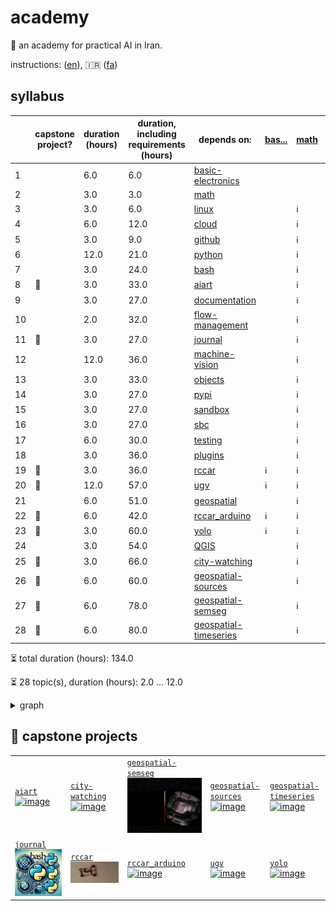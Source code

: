 # academy

📐 an academy for practical AI in Iran.

instructions: ([en](./instructions/en.md)), 🇮🇷 ([fa](./instructions/fa.md))

## syllabus

| | capstone project? | duration (hours) | duration, including requirements (hours) | depends on: | [bas...](./syllabus/basic-electronics.md) | [math](./syllabus/math.md) | [linux](./syllabus/linux.md) | [cloud](./syllabus/cloud.md) | [github](./syllabus/github.md) | [python](./syllabus/python.md) | [bash](./syllabus/bash.md) | [aiart](./syllabus/aiart.md) | [doc...](./syllabus/documentation.md) | [flo...](./syllabus/flow-management.md) | [jou...](./syllabus/journal.md) | [mac...](./syllabus/machine-vision.md) | [obj...](./syllabus/objects.md) | [pypi](./syllabus/pypi.md) | [san...](./syllabus/sandbox.md) | [sbc](./syllabus/sbc.md) | [tes...](./syllabus/testing.md) | [plu...](./syllabus/plugins.md) | [rccar](./syllabus/rccar.md) | [ugv](./syllabus/ugv.md) | [geo...](./syllabus/geospatial.md) | [rcc...](./syllabus/rccar_arduino.md) | [yolo](./syllabus/yolo.md) | [QGIS](./syllabus/QGIS.md) | [cit...](./syllabus/city-watching.md) | [geo...](./syllabus/geospatial-sources.md) | [geo...](./syllabus/geospatial-semseg.md) | [geo...](./syllabus/geospatial-timeseries.md) |
|-|-|-|-|-|-|-|-|-|-|-|-|-|-|-|-|-|-|-|-|-|-|-|-|-|-|-|-|-|-|-|-|-|
| 1 |  | 6.0 | 6.0 | [basic-electronics](./syllabus/basic-electronics.md) |  |  |  |  |  |  |  |  |  |  |  |  |  |  |  |  |  |  |  |  |  |  |  |  |  |  |  |  |
| 2 |  | 3.0 | 3.0 | [math](./syllabus/math.md) |  |  |  |  |  |  |  |  |  |  |  |  |  |  |  |  |  |  |  |  |  |  |  |  |  |  |  |  |
| 3 |  | 3.0 | 6.0 | [linux](./syllabus/linux.md) |  | ℹ️ |  |  |  |  |  |  |  |  |  |  |  |  |  |  |  |  |  |  |  |  |  |  |  |  |  |  |
| 4 |  | 6.0 | 12.0 | [cloud](./syllabus/cloud.md) |  | ℹ️ | ℹ️ |  |  |  |  |  |  |  |  |  |  |  |  |  |  |  |  |  |  |  |  |  |  |  |  |  |
| 5 |  | 3.0 | 9.0 | [github](./syllabus/github.md) |  | ℹ️ | ℹ️ |  |  |  |  |  |  |  |  |  |  |  |  |  |  |  |  |  |  |  |  |  |  |  |  |  |
| 6 |  | 12.0 | 21.0 | [python](./syllabus/python.md) |  | ℹ️ | ℹ️ |  | ℹ️ |  |  |  |  |  |  |  |  |  |  |  |  |  |  |  |  |  |  |  |  |  |  |  |
| 7 |  | 3.0 | 24.0 | [bash](./syllabus/bash.md) |  | ℹ️ | ℹ️ |  | ℹ️ | ℹ️ |  |  |  |  |  |  |  |  |  |  |  |  |  |  |  |  |  |  |  |  |  |  |
| 8 | 📐 | 3.0 | 33.0 | [aiart](./syllabus/aiart.md) |  | ℹ️ | ℹ️ | ℹ️ | ℹ️ | ℹ️ | ℹ️ |  |  |  |  |  |  |  |  |  |  |  |  |  |  |  |  |  |  |  |  |  |
| 9 |  | 3.0 | 27.0 | [documentation](./syllabus/documentation.md) |  | ℹ️ | ℹ️ |  | ℹ️ | ℹ️ | ℹ️ |  |  |  |  |  |  |  |  |  |  |  |  |  |  |  |  |  |  |  |  |  |
| 10 |  | 2.0 | 32.0 | [flow-management](./syllabus/flow-management.md) |  | ℹ️ | ℹ️ | ℹ️ | ℹ️ | ℹ️ | ℹ️ |  |  |  |  |  |  |  |  |  |  |  |  |  |  |  |  |  |  |  |  |  |
| 11 | 📐 | 3.0 | 27.0 | [journal](./syllabus/journal.md) |  | ℹ️ | ℹ️ |  | ℹ️ | ℹ️ | ℹ️ |  |  |  |  |  |  |  |  |  |  |  |  |  |  |  |  |  |  |  |  |  |
| 12 |  | 12.0 | 36.0 | [machine-vision](./syllabus/machine-vision.md) |  | ℹ️ | ℹ️ |  | ℹ️ | ℹ️ | ℹ️ |  |  |  |  |  |  |  |  |  |  |  |  |  |  |  |  |  |  |  |  |  |
| 13 |  | 3.0 | 33.0 | [objects](./syllabus/objects.md) |  | ℹ️ | ℹ️ | ℹ️ | ℹ️ | ℹ️ | ℹ️ |  |  |  |  |  |  |  |  |  |  |  |  |  |  |  |  |  |  |  |  |  |
| 14 |  | 3.0 | 27.0 | [pypi](./syllabus/pypi.md) |  | ℹ️ | ℹ️ |  | ℹ️ | ℹ️ | ℹ️ |  |  |  |  |  |  |  |  |  |  |  |  |  |  |  |  |  |  |  |  |  |
| 15 |  | 3.0 | 27.0 | [sandbox](./syllabus/sandbox.md) |  | ℹ️ | ℹ️ |  | ℹ️ | ℹ️ | ℹ️ |  |  |  |  |  |  |  |  |  |  |  |  |  |  |  |  |  |  |  |  |  |
| 16 |  | 3.0 | 27.0 | [sbc](./syllabus/sbc.md) |  | ℹ️ | ℹ️ |  | ℹ️ | ℹ️ | ℹ️ |  |  |  |  |  |  |  |  |  |  |  |  |  |  |  |  |  |  |  |  |  |
| 17 |  | 6.0 | 30.0 | [testing](./syllabus/testing.md) |  | ℹ️ | ℹ️ |  | ℹ️ | ℹ️ | ℹ️ |  |  |  |  |  |  |  |  |  |  |  |  |  |  |  |  |  |  |  |  |  |
| 18 |  | 3.0 | 36.0 | [plugins](./syllabus/plugins.md) |  | ℹ️ | ℹ️ |  | ℹ️ | ℹ️ | ℹ️ |  | ℹ️ |  |  |  |  |  |  |  | ℹ️ |  |  |  |  |  |  |  |  |  |  |  |
| 19 | 📐 | 3.0 | 36.0 | [rccar](./syllabus/rccar.md) | ℹ️ | ℹ️ | ℹ️ |  | ℹ️ | ℹ️ | ℹ️ |  | ℹ️ |  |  |  |  |  |  |  |  |  |  |  |  |  |  |  |  |  |  |  |
| 20 | 📐 | 12.0 | 57.0 | [ugv](./syllabus/ugv.md) | ℹ️ | ℹ️ | ℹ️ |  | ℹ️ | ℹ️ | ℹ️ |  |  |  |  | ℹ️ |  |  |  | ℹ️ |  |  |  |  |  |  |  |  |  |  |  |  |
| 21 |  | 6.0 | 51.0 | [geospatial](./syllabus/geospatial.md) |  | ℹ️ | ℹ️ | ℹ️ | ℹ️ | ℹ️ | ℹ️ |  | ℹ️ |  |  |  | ℹ️ |  |  |  | ℹ️ | ℹ️ |  |  |  |  |  |  |  |  |  |  |
| 22 | 📐 | 6.0 | 42.0 | [rccar_arduino](./syllabus/rccar_arduino.md) | ℹ️ | ℹ️ | ℹ️ |  | ℹ️ | ℹ️ | ℹ️ |  | ℹ️ |  |  |  |  |  |  |  |  |  | ℹ️ |  |  |  |  |  |  |  |  |  |
| 23 | 📐 | 3.0 | 60.0 | [yolo](./syllabus/yolo.md) | ℹ️ | ℹ️ | ℹ️ |  | ℹ️ | ℹ️ | ℹ️ |  |  |  |  | ℹ️ |  |  |  | ℹ️ |  |  |  | ℹ️ |  |  |  |  |  |  |  |  |
| 24 |  | 3.0 | 54.0 | [QGIS](./syllabus/QGIS.md) |  | ℹ️ | ℹ️ | ℹ️ | ℹ️ | ℹ️ | ℹ️ |  | ℹ️ |  |  |  | ℹ️ |  |  |  | ℹ️ | ℹ️ |  |  | ℹ️ |  |  |  |  |  |  |  |
| 25 | 📐 | 3.0 | 66.0 | [city-watching](./syllabus/city-watching.md) |  | ℹ️ | ℹ️ | ℹ️ | ℹ️ | ℹ️ | ℹ️ |  | ℹ️ |  |  | ℹ️ | ℹ️ |  |  |  | ℹ️ | ℹ️ |  |  | ℹ️ |  |  |  |  |  |  |  |
| 26 | 📐 | 6.0 | 60.0 | [geospatial-sources](./syllabus/geospatial-sources.md) |  | ℹ️ | ℹ️ | ℹ️ | ℹ️ | ℹ️ | ℹ️ |  | ℹ️ |  |  |  | ℹ️ |  |  |  | ℹ️ | ℹ️ |  |  | ℹ️ |  |  | ℹ️ |  |  |  |  |
| 27 | 📐 | 6.0 | 78.0 | [geospatial-semseg](./syllabus/geospatial-semseg.md) |  | ℹ️ | ℹ️ | ℹ️ | ℹ️ | ℹ️ | ℹ️ |  | ℹ️ |  |  | ℹ️ | ℹ️ |  |  |  | ℹ️ | ℹ️ |  |  | ℹ️ |  |  | ℹ️ |  | ℹ️ |  |  |
| 28 | 📐 | 6.0 | 80.0 | [geospatial-timeseries](./syllabus/geospatial-timeseries.md) |  | ℹ️ | ℹ️ | ℹ️ | ℹ️ | ℹ️ | ℹ️ |  | ℹ️ | ℹ️ |  | ℹ️ | ℹ️ |  |  |  | ℹ️ | ℹ️ |  |  | ℹ️ |  |  | ℹ️ |  | ℹ️ |  |  |

⏳ total duration (hours): 134.0

⏳ 28 topic(s), duration (hours): 2.0 ... 12.0


<details>
<summary>graph</summary>

![image](../../assets/syllabus.png)

</details>


## 📐 capstone projects

|   |   |   |   |   |
| --- | --- | --- | --- | --- |
| [`aiart`](./syllabus/aiart.md) [![image](https://github.com/kamangir/openai-commands/raw/main/assets/DALL-E.png?raw=true)](./syllabus/aiart.md)  | [`city-watching`](./syllabus/city-watching.md) [![image](https://github.com/kamangir/assets/raw/main/vanwatch/2024-01-06-20-39-46-73614-QGIS.gif)](./syllabus/city-watching.md)  | [`geospatial-semseg`](./syllabus/geospatial-semseg.md) [![image](https://github.com/kamangir/assets/raw/main/palisades/palisades-analytics-2025-01-28-09-27-20-itglyy/thumbnail-039462-378510-palisades-analytics-2025-01-28-09-27-20-itglyy.gif)](./syllabus/geospatial-semseg.md)  | [`geospatial-sources`](./syllabus/geospatial-sources.md) [![image](https://github.com/kamangir/assets/raw/main/blue-geo/Maxar-Open-Datacube.png)](./syllabus/geospatial-sources.md)  | [`geospatial-timeseries`](./syllabus/geospatial-timeseries.md) [![image](https://github.com/kamangir/assets/raw/main/geo-watch-2025-05-23-2ck64x/geo-watch-2025-05-23-2ck64x.gif)](./syllabus/geospatial-timeseries.md)  |
| [`journal`](./syllabus/journal.md) [![image](https://github.com/kamangir/assets/raw/main/blue-plugin/marquee.png?raw=true)](./syllabus/journal.md)  | [`rccar`](./syllabus/rccar.md) [![image](https://github.com/kamangir/assets2/raw/main/ravin/20250723_095155~2_1.gif)](./syllabus/rccar.md)  | [`rccar_arduino`](./syllabus/rccar_arduino.md) [![image](https://github.com/kamangir/assets2/raw/main/ravin4/20251014_164022.jpg)](./syllabus/rccar_arduino.md)  | [`ugv`](./syllabus/ugv.md) [![image](https://github.com/kamangir/assets2/raw/main/arzhang/VID-20250905-WA0014_1.gif)](./syllabus/ugv.md)  | [`yolo`](./syllabus/yolo.md) [![image](https://github.com/kamangir/assets/raw/main/swallow-debug-2025-09-25-13-16-59-rnm7jd/swallow-debug-2025-09-25-13-16-59-rnm7jd.gif)](./syllabus/yolo.md)  |
